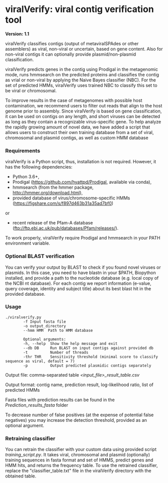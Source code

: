 # viralVerify: viral contig verification tool

**Version: 1.1**

viralVerify classifies contigs (output of metaviralSPAdes or other assemblers) as viral, non-viral or uncertain, 
based on gene content. Also for non-viral contigs it can optionally provide plasmid/non-plasmid classification.

viralVerify predicts genes in the contig using Prodigal in the metagenomic mode, runs hmmsearch on the predicted proteins 
and classifies the contig as vrial or non-viral by applying the Naive Bayes classifier (NBC). 
For the set of predicted HMMs, viralVerify uses trained NBC to classify this set to be viral or chromosomal. 

To improve results in the case of metagenomes with possible host contamination, we recommend users to filter out reads that align to the host genome prior to assembly.
Since viralVerify is based on gene classification, it can be used on contigs on any length, and short viruses can be detected as long as they contain a recognizable virus-specific gene. To help analyze the rapidly growing amount of novel data, we have added a script that allows users to construct their own training database from a set of viral, chromosomal and plasmid contigs, as well as custom HMM database

### Requirements

viralVerify is a Python script, thus, installation is not required. However, it has the following dependencies:

* Python 3.6+,
* Prodigal (https://github.com/hyattpd/Prodigal, available via conda),
* hmmsearch (from the hmmer package, http://hmmer.org/download.html),
* provided database of virus/chromosome-specific HMMs (https://figshare.com/s/f897d463b31a35ad7bf0)

 or 
 
* recent release of the Pfam-A database (ftp://ftp.ebi.ac.uk/pub/databases/Pfam/releases/).

To work properly, viralVerify require Prodigal and hmmsearch in your PATH environment variable.


### Optional BLAST verification

You can verify your output by BLAST to check if you found novel viruses or plasmids. In this case, you need to have blastn in your $PATH, Biopython installed, and provide a path to the nucleotide database (e.g. local copy of the NCBI nt database). For each contig we report information (e-value, query coverage, identity and subject title) about its best blast hit in the provided database.


### Usage 

    ./viralverify.py 
            -f Input fasta file
            -o output_directory 
            --hmm HMM  Path to HMM database

            Optional arguments:
            -h, --help  Show the help message and exit
            --db DB     Run BLAST on input contigs against provided db
            -t          Number of threads
            -thr THR    Sensitivity threshold (minimal score to classify sequence as viral, default = 7)
            -p          Output predicted plasmidic contigs separately


Output file: comma-separated table *<input_file>_result_table.csv*

Output format: contig name, prediction result, log-likelihood ratio, list of predicted HMMs
  
Fasta files with prediction results can be found in the *Prediction_results_fasta* folder
  
To decrease number of false positives (at the expense of potential false negatives) you may increase the detection threshold, provided as an optional argument.

### Retraining classifier

You can retrain the classifier with your custom data using provided script *training_script.py*. It takes viral, chromosomal and plasmid (optionally) training sequences in fasta format and set of HMMS, predict genes and HMM hits, and returns the frequency table. To use the retrained classifier, replace the "classifier_table.txt" file in the viralVerify directory with the obtained table.

